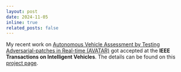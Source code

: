```yaml
---
layout: post
date: 2024-11-05
inline: true
related_posts: false
---
```


My recent work on [Autonomous Vehicle Assessment by Testing Adversarial-patches in Real-time (AVATAR)](https://ieeexplore.ieee.org/abstract/document/10646575) got accepted at the **IEEE Transactions on Intelligent Vehicles**. The details can be found on this [project page](https://sharmaabhijith.github.io/avatar_page/).
